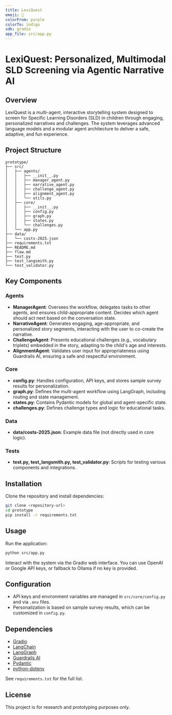 ```yaml
---
title: LexiQuest
emoji: 🚀
colorFrom: purple
colorTo: indigo
sdk: gradio
app_file: src/app.py
---
```


# LexiQuest: Personalized, Multimodal SLD Screening via Agentic Narrative AI

## Overview

LexiQuest is a multi-agent, interactive storytelling system designed to screen for Specific Learning Disorders (SLD) in children through engaging, personalized narratives and challenges. The system leverages advanced language models and a modular agent architecture to deliver a safe, adaptive, and fun experience.

## Project Structure

```
prototype/
├── src/
│   ├── agents/
│   │   ├── __init__.py
│   │   ├── manager_agent.py
│   │   ├── narrative_agent.py
│   │   ├── challenge_agent.py
│   │   ├── alignment_agent.py
│   │   └── utils.py
│   ├── core/
│   │   ├── __init__.py
│   │   ├── config.py
│   │   ├── graph.py
│   │   ├── states.py
│   │   └── challenges.py
│   └── app.py
├── data/
│   └── costs-2025.json
├── requirements.txt
├── README.md
├── flow.md
├── test.py
├── test_langsmith.py
└── test_validator.py
```

## Key Components

### Agents
- **ManagerAgent**: Oversees the workflow, delegates tasks to other agents, and ensures child-appropriate content. Decides which agent should act next based on the conversation state.
- **NarrativeAgent**: Generates engaging, age-appropriate, and personalized story segments, interacting with the user to co-create the narrative.
- **ChallengeAgent**: Presents educational challenges (e.g., vocabulary triplets) embedded in the story, adapting to the child's age and interests.
- **AlignmentAgent**: Validates user input for appropriateness using Guardrails AI, ensuring a safe and respectful environment.

### Core
- **config.py**: Handles configuration, API keys, and stores sample survey results for personalization.
- **graph.py**: Defines the multi-agent workflow using LangGraph, including routing and state management.
- **states.py**: Contains Pydantic models for global and agent-specific state.
- **challenges.py**: Defines challenge types and logic for educational tasks.

### Data
- **data/costs-2025.json**: Example data file (not directly used in core logic).

### Tests
- **test.py, test_langsmith.py, test_validator.py**: Scripts for testing various components and integrations.

## Installation

Clone the repository and install dependencies:

```bash
git clone <repository-url>
cd prototype
pip install -r requirements.txt
```

## Usage

Run the application:

```bash
python src/app.py
```

Interact with the system via the Gradio web interface. You can use OpenAI or Google API keys, or fallback to Ollama if no key is provided.

## Configuration

- API keys and environment variables are managed in `src/core/config.py` and via `.env` files.
- Personalization is based on sample survey results, which can be customized in `config.py`.

## Dependencies

- [Gradio](https://gradio.app/)
- [LangChain](https://python.langchain.com/)
- [LangGraph](https://langchain-ai.github.io/langgraph/)
- [Guardrails AI](https://www.guardrailsai.com/)
- [Pydantic](https://docs.pydantic.dev/)
- [python-dotenv](https://pypi.org/project/python-dotenv/)

See `requirements.txt` for the full list.

## License

This project is for research and prototyping purposes only.
